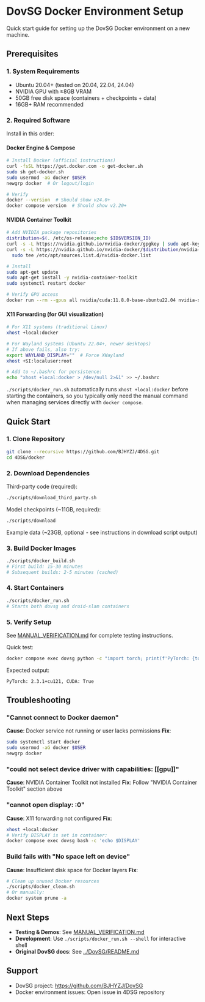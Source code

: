 # DovSG Docker Environment Setup

Quick start guide for setting up the DovSG Docker environment on a new machine.

## Prerequisites

### 1. System Requirements
- Ubuntu 20.04+ (tested on 20.04, 22.04, 24.04)
- NVIDIA GPU with ≥8GB VRAM
- 50GB free disk space (containers + checkpoints + data)
- 16GB+ RAM recommended

### 2. Required Software

Install in this order:

#### Docker Engine & Compose
```bash
# Install Docker (official instructions)
curl -fsSL https://get.docker.com -o get-docker.sh
sudo sh get-docker.sh
sudo usermod -aG docker $USER
newgrp docker  # Or logout/login

# Verify
docker --version  # Should show v24.0+
docker compose version  # Should show v2.20+
```

#### NVIDIA Container Toolkit
```bash
# Add NVIDIA package repositories
distribution=$(. /etc/os-release;echo $ID$VERSION_ID)
curl -s -L https://nvidia.github.io/nvidia-docker/gpgkey | sudo apt-key add -
curl -s -L https://nvidia.github.io/nvidia-docker/$distribution/nvidia-docker.list | \
  sudo tee /etc/apt/sources.list.d/nvidia-docker.list

# Install
sudo apt-get update
sudo apt-get install -y nvidia-container-toolkit
sudo systemctl restart docker

# Verify GPU access
docker run --rm --gpus all nvidia/cuda:11.8.0-base-ubuntu22.04 nvidia-smi
```

#### X11 Forwarding (for GUI visualization)
```bash
# For X11 systems (traditional Linux)
xhost +local:docker

# For Wayland systems (Ubuntu 22.04+, newer desktops)
# If above fails, also try:
export WAYLAND_DISPLAY=""  # Force XWayland
xhost +SI:localuser:root

# Add to ~/.bashrc for persistence:
echo "xhost +local:docker > /dev/null 2>&1" >> ~/.bashrc
```

`./scripts/docker_run.sh` automatically runs `xhost +local:docker` before starting the containers, so you typically only need the manual command when managing services directly with `docker compose`.

## Quick Start

### 1. Clone Repository
```bash
git clone --recursive https://github.com/BJHYZJ/4DSG.git
cd 4DSG/docker
```

### 2. Download Dependencies

Third-party code (required):
```bash
./scripts/download_third_party.sh
```

Model checkpoints (~11GB, required):
```bash
./scripts/download
```

Example data (~23GB, optional - see instructions in download script output)

### 3. Build Docker Images
```bash
./scripts/docker_build.sh
# First build: 15-30 minutes
# Subsequent builds: 2-5 minutes (cached)
```

### 4. Start Containers
```bash
./scripts/docker_run.sh
# Starts both dovsg and droid-slam containers
```

### 5. Verify Setup
See [MANUAL_VERIFICATION.md](MANUAL_VERIFICATION.md) for complete testing instructions.

Quick test:
```bash
docker compose exec dovsg python -c "import torch; print(f'PyTorch: {torch.__version__}, CUDA: {torch.cuda.is_available()}')"
```

Expected output:
```
PyTorch: 2.3.1+cu121, CUDA: True
```

## Troubleshooting

### "Cannot connect to Docker daemon"
**Cause**: Docker service not running or user lacks permissions
**Fix**:
```bash
sudo systemctl start docker
sudo usermod -aG docker $USER
newgrp docker
```

### "could not select device driver with capabilities: [[gpu]]"
**Cause**: NVIDIA Container Toolkit not installed
**Fix**: Follow "NVIDIA Container Toolkit" section above

### "cannot open display: :0"
**Cause**: X11 forwarding not configured
**Fix**:
```bash
xhost +local:docker
# Verify DISPLAY is set in container:
docker compose exec dovsg bash -c 'echo $DISPLAY'
```

### Build fails with "No space left on device"
**Cause**: Insufficient disk space for Docker layers
**Fix**:
```bash
# Clean up unused Docker resources
./scripts/docker_clean.sh
# Or manually:
docker system prune -a
```

## Next Steps

- **Testing & Demos**: See [MANUAL_VERIFICATION.md](MANUAL_VERIFICATION.md)
- **Development**: Use `./scripts/docker_run.sh --shell` for interactive shell
- **Original DovSG docs**: See [../DovSG/README.md](../DovSG/README.md)

## Support

- DovSG project: https://github.com/BJHYZJ/DovSG
- Docker environment issues: Open issue in 4DSG repository
